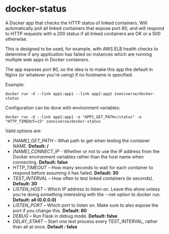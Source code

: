 docker-status
=============

A Docker app that checks the HTTP status of linked containers. Will
automatically poll all linked containers that expose port 80, and will respond
to HTTP requests with a 200 status if all linked containers are OK or a 500
otherwise.

This is designed to be used, for example, with AWS ELB health checks to
determine if any application has failed on instances which are running multiple
web apps in Docker containers.

The app exposes port 80, so the idea is to make this app the default in Nginx
(or whatever you're using) if no hostname is specified.

Example:

    docker run -d --link app1:app1 --link app2:app2 zooniverse/docker-status

Configuration can be done with environment variables:

    docker run -d --link app1:app1 -e "APP1_GET_PATH=/status" -e "HTTP_TIMEOUT=15" zooniverse/docker-status

Valid options are:

* *[NAME]_GET_PATH* – What path to get when testing the container *NAME*.
  **Default: /**
* *[NAME]_CONNECT_IP* - Whether or not to use the IP address from the Docker
  environment variables rather than the host name when connecting. **Default:
false**
* *HTTP_TIMEOUT* – How many seconds to wait for each container to respond before
  assuming it has failed. **Default: 30**
* *TEST_INTERVAL* – How often to test linked containers (in seconds). **Default:
  30**
* *LISTEN_HOST* – Which IP address to listen on. Leave this alone unless
  you're doing something interesting with the --net option to docker run.
  **Default: all (0.0.0.0)**
* *LISTEN_PORT* – Which port to listen on. Make sure to also expose the port
  if you change this. **Default: 80**
* *DEBUG* – Run Flask in debug mode. **Default: false**
* *DELAY_START* – Start one test process every TEST_INTERVAL, rather than all at
  once. **Default : false**
